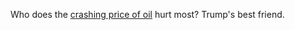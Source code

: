 Who does the <a href="https://www.cnn.com/2020/04/20/investing/premarket-stocks-trading/index.html">crashing price of oil</a> hurt most? Trump's best friend.

